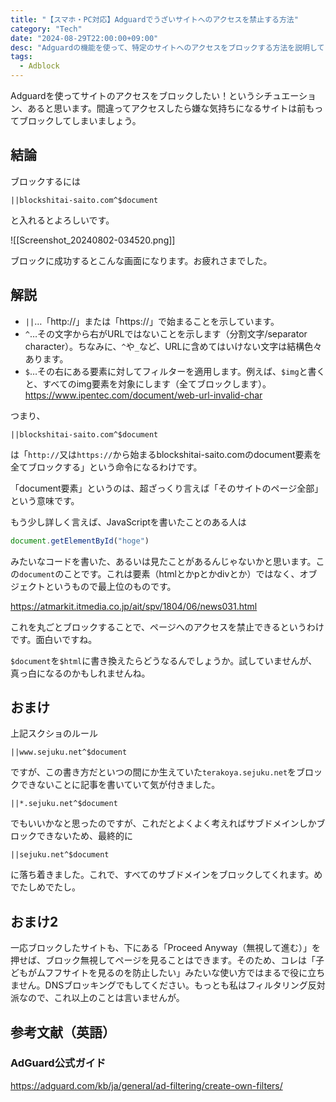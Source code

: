 ```yaml
---
title: "【スマホ・PC対応】Adguardでうざいサイトへのアクセスを禁止する方法"
category: "Tech"
date: "2024-08-29T22:00:00+09:00"
desc: "Adguardの機能を使って、特定のサイトへのアクセスをブロックする方法を説明しています。間違ってサイトにアクセスすることを防ぐ効果があるから、ネットサーフィンが快適になるぞ！"
tags:
  - Adblock
---
```


Adguardを使ってサイトのアクセスをブロックしたい！というシチュエーション、あると思います。間違ってアクセスしたら嫌な気持ちになるサイトは前もってブロックしてしまいましょう。

## 結論
ブロックするには
```regex
||blockshitai-saito.com^$document
```
と入れるとよろしいです。

![[Screenshot_20240802-034520.png]]

ブロックに成功するとこんな画面になります。お疲れさまでした。

## 解説

- `||`…「http://」または「https://」で始まることを示しています。
- `^`…その文字から右がURLではないことを示します（分割文字/separator character）。ちなみに、`^`や`_`など、URLに含めてはいけない文字は結構色々あります。
- `$`…その右にある要素に対してフィルターを適用します。例えば、`$img`と書くと、すべてのimg要素を対象にします（全てブロックします）。
https://www.ipentec.com/document/web-url-invalid-char

つまり、

```regex
||blockshitai-saito.com^$document
```

は「`http://`又は`https://`から始まるblockshitai-saito.comのdocument要素を全てブロックする」という命令になるわけです。

「document要素」というのは、超ざっくり言えば「そのサイトのページ全部」という意味です。

もう少し詳しく言えば、JavaScriptを書いたことのある人は
```js
document.getElementById("hoge")
```
みたいなコードを書いた、あるいは見たことがあるんじゃないかと思います。この`document`のことです。これは要素（htmlとかpとかdivとか）ではなく、オブジェクトというもので最上位のものです。

https://atmarkit.itmedia.co.jp/ait/spv/1804/06/news031.html

これを丸ごとブロックすることで、ページへのアクセスを禁止できるというわけです。面白いですね。

`$document`を`$html`に書き換えたらどうなるんでしょうか。試していませんが、真っ白になるのかもしれませんね。
## おまけ
上記スクショのルール

```regex
||www.sejuku.net^$document
```

ですが、この書き方だといつの間にか生えていた`terakoya.sejuku.net`をブロックできないことに記事を書いていて気が付きました。

```regex
||*.sejuku.net^$document
```

でもいいかなと思ったのですが、これだとよくよく考えればサブドメインしかブロックできないため、最終的に

```regex
||sejuku.net^$document
```

に落ち着きました。これで、すべてのサブドメインをブロックしてくれます。めでたしめでたし。
## おまけ2
一応ブロックしたサイトも、下にある「Proceed Anyway（無視して進む）」を押せば、ブロック無視してページを見ることはできます。そのため、コレは「子どもがムフフサイトを見るのを防止したい」みたいな使い方ではまるで役に立ちません。DNSブロッキングでもしてください。もっとも私はフィルタリング反対派なので、これ以上のことは言いませんが。
## 参考文献（英語）
### AdGuard公式ガイド
https://adguard.com/kb/ja/general/ad-filtering/create-own-filters/